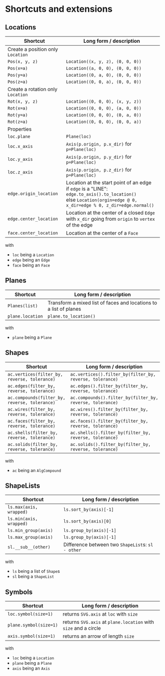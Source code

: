 # Shortcuts and extensions

## Locations

| Shortcut                          | Long form / description                                                                                                                                                   |
| --------------------------------- | ------------------------------------------------------------------------------------------------------------------------------------------------------------------------- |
| Create a position only `Location` |                                                                                                                                                                           |
| `Pos(x, y, z)`                    | `Location((x, y, z), (0, 0, 0))`                                                                                                                                          |
| `Pos(x=a)`                        | `Location((a, 0, 0), (0, 0, 0))`                                                                                                                                          |
| `Pos(y=a)`                        | `Location((0, a, 0), (0, 0, 0))`                                                                                                                                          |
| `Pos(z=a)`                        | `Location((0, 0, a), (0, 0, 0))`                                                                                                                                          |
| Create a rotation only `Location` |                                                                                                                                                                           |
| `Rot(x, y, z)`                    | `Location((0, 0, 0), (x, y, z))`                                                                                                                                          |
| `Rot(x=a)`                        | `Location((0, 0, 0), (a, 0, 0))`                                                                                                                                          |
| `Rot(y=a)`                        | `Location((0, 0, 0), (0, a, 0))`                                                                                                                                          |
| `Rot(z=a)`                        | `Location((0, 0, 0), (0, 0, a))`                                                                                                                                          |
| Properties                        |                                                                                                                                                                           |
| `loc.plane`                       | `Plane(loc)`                                                                                                                                                              |
| `loc.x_axis`                      | `Axis(p.origin, p.x_dir)` for `p=Plane(loc)`                                                                                                                              |
| `loc.y_axis`                      | `Axis(p.origin, p.y_dir)` for `p=Plane(loc)`                                                                                                                              |
| `loc.z_axis`                      | `Axis(p.origin, p.z_dir)` for `p=Plane(loc)`                                                                                                                              |
| `edge.origin_location`            | Location at the start point of an edge</br>if `edge` is a "LINE": `edge.to_axis().to_location()`</br> else `Location(orgin=edge @ 0, x_dir=edge % 0, z_dir=edge.normal()` |
| `edge.center_location`            | Location at the center of a closed `Edge` with `x_dir` going from `origin` to `vertex` of the edge                                                                        |
| `face.center_location`            | Location at the center of a `Face`                                                                                                                                        |

with

-   `loc` being a `Location`
-   `edge` being an `Edge`
-   `face` being an `Face`

## Planes

| Shortcut         | Long form / description                                           |
| ---------------- | ----------------------------------------------------------------- |
| `Planes(list)`   | Transform a mixed list of faces and locations to a list of planes |
| `plane.location` | `plane.to_location()`                                             |

with

-   `plane` being a `Plane`

## Shapes

| Shortcut                                      | Long form / description                                   |
| --------------------------------------------- | --------------------------------------------------------- |
| `ac.vertices(filter_by, reverse, tolerance)`  | `ac.vertices().filter_by(filter_by, reverse, tolerance)`  |
| `ac.edges(filter_by, reverse, tolerance)`     | `ac.edges().filter_by(filter_by, reverse, tolerance)`     |
| `ac.compounds(filter_by, reverse, tolerance)` | `ac.compounds().filter_by(filter_by, reverse, tolerance)` |
| `ac.wires(filter_by, reverse, tolerance)`     | `ac.wires().filter_by(filter_by, reverse, tolerance)`     |
| `ac.faces(filter_by, reverse, tolerance)`     | `ac.faces().filter_by(filter_by, reverse, tolerance)`     |
| `ac.shells(filter_by, reverse, tolerance)`    | `ac.shells().filter_by(filter_by, reverse, tolerance)`    |
| `ac.solids(filter_by, reverse, tolerance)`    | `ac.solids().filter_by(filter_by, reverse, tolerance)`    |

with

-   `ac` being an `AlgCompound`

## ShapeLists

| Shortcut                | Long form / description                           |
| ----------------------- | ------------------------------------------------- |
| `ls.max(axis, wrapped)` | `ls.sort_by(axis)[-1]`                            |
| `ls.min(axis, wrapped)` | `ls.sort_by(axis)[0]`                             |
| `ls.min_group(axis)`    | `ls.group_by(axis)[-1]`                           |
| `ls.max_group(axis)`    | `ls.group_by(axis)[-1]`                           |
| `sl.__sub__(other)`     | Difference between two `ShapeList`s: `sl - other` |

with

-   `ls` being a list of `Shape`s
-   `sl` being a `ShapeList`

## Symbols

| Shortcut               | Long form / description                                         |
| ---------------------- | --------------------------------------------------------------- |
| `loc.symbol(size=1)`   | returns `SVG.axis` at `loc` with `size`                         |
| `plane.symbol(size=1)` | returns `SVG.axis` at `plane.location` with `size` and a circle |
| `axis.symbol(size=1)`  | returns an arrow of length `size`                               |

with

-   `loc` being a `Location`
-   `plane` being a `Plane`
-   `axis` being an `Axis`

